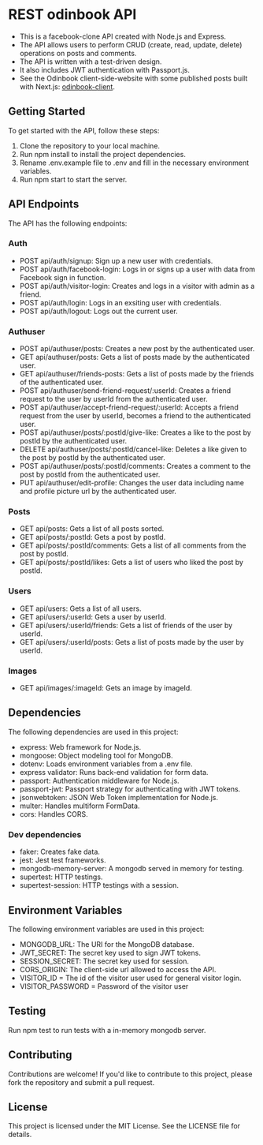 # REST odinbook API

- This is a facebook-clone API created with Node.js and Express.
- The API allows users to perform CRUD (create, read, update, delete) operations on posts and comments.
- The API is written with a test-driven design.
- It also includes JWT authentication with Passport.js.
- See the Odinbook client-side-website with some published posts built with Next.js: [odinbook-client](https://github.com/luuu-xu/odinbook-client).

## Getting Started
To get started with the API, follow these steps:

1. Clone the repository to your local machine.
2. Run npm install to install the project dependencies.
3. Rename .env.example file to .env and fill in the necessary environment variables.
4. Run npm start to start the server.

## API Endpoints
The API has the following endpoints:

### Auth
- POST api/auth/signup: Sign up a new user with credentials.
- POST api/auth/facebook-login: Logs in or signs up a user with data from Facebook sign in function.
- POST api/auth/visitor-login: Creates and logs in a visitor with admin as a friend.
- POST api/auth/login: Logs in an exsiting user with credentials.
- POST api/auth/logout: Logs out the current user.

### Authuser
- POST api/authuser/posts: Creates a new post by the authenticated user.
- GET api/authuser/posts: Gets a list of posts made by the authenticated user.
- GET api/authuser/friends-posts: Gets a list of posts made by the friends of the authenticated user.
- POST api/authuser/send-friend-request/:userId: Creates a friend request to the user by userId from the authenticated user.
- POST api/authuser/accept-friend-request/:userId: Accepts a friend request from the user by userId, becomes a friend to the authenticated user.
- POST api/authuser/posts/:postId/give-like: Creates a like to the post by postId by the authenticated user.
- DELETE api/authuser/posts/:postId/cancel-like: Deletes a like given to the post by postId by the authenticated user.
- POST api/authuser/posts/:postId/comments: Creates a comment to the post by postId from the authenticated user.
- PUT api/authuser/edit-profile: Changes the user data including name and profile picture url by the authenticated user.

### Posts
- GET api/posts: Gets a list of all posts sorted.
- GET api/posts/:postId: Gets a post by postId.
- GET api/posts/:postId/comments: Gets a list of all comments from the post by postId.
- GET api/posts/:postId/likes: Gets a list of users who liked the post by postId.

### Users
- GET api/users: Gets a list of all users.
- GET api/users/:userId: Gets a user by userId.
- GET api/users/:userId/friends: Gets a list of friends of the user by userId.
- GET api/users/:userId/posts: Gets a list of posts made by the user by userId.

### Images
- GET api/images/:imageId: Gets an image by imageId.

## Dependencies
The following dependencies are used in this project:

- express: Web framework for Node.js.
- mongoose: Object modeling tool for MongoDB.
- dotenv: Loads environment variables from a .env file.
- express validator: Runs back-end validation for form data.
- passport: Authentication middleware for Node.js.
- passport-jwt: Passport strategy for authenticating with JWT tokens.
- jsonwebtoken: JSON Web Token implementation for Node.js.
- multer: Handles multiform FormData.
- cors: Handles CORS.

### Dev dependencies
- faker: Creates fake data.
- jest: Jest test frameworks.
- mongodb-memory-server: A mongodb served in memory for testing.
- supertest: HTTP testings.
- supertest-session: HTTP testings with a session.

## Environment Variables
The following environment variables are used in this project:

- MONGODB_URL: The URI for the MongoDB database.
- JWT_SECRET: The secret key used to sign JWT tokens.
- SESSION_SECRET: The secret key used for session.
- CORS_ORIGIN: The client-side url allowed to access the API.
- VISITOR_ID = The id of the visitor user used for general visitor login.
- VISITOR_PASSWORD = Password of the visitor user

## Testing
Run npm test to run tests with a in-memory mongodb server.

## Contributing
Contributions are welcome! If you'd like to contribute to this project, please fork the repository and submit a pull request.

## License
This project is licensed under the MIT License. See the LICENSE file for details.